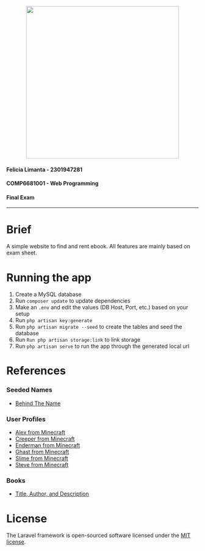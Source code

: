 <p align="center"><a href="https://laravel.com" target="_blank"><img src="https://raw.githubusercontent.com/laravel/art/master/logo-lockup/5%20SVG/2%20CMYK/1%20Full%20Color/laravel-logolockup-cmyk-red.svg" width="400"></a></p>

#### Felicia Limanta - 2301947281
#### COMP6681001 - Web Programming
#### Final Exam

<hr>

# Brief
A simple website to find and rent ebook. All features are mainly based on exam sheet. 

# Running the app
1. Create a MySQL database
2. Run `composer update` to update dependencies
3. Make an `.env` and edit the values (DB Host, Port, etc.) based on your setup
4. Run `php artisan key:generate`
5. Run `php artisan migrate --seed` to create the tables and seed the database
6. Run `Run php artisan storage:link` to link storage
7. Run `php artisan serve` to run the app through the generated local url

# References
### Seeded Names
* [Behind The Name](https://www.behindthename.com/random/)

### User Profiles
* [Alex from Minecraft](http://thecraftchop.com/entries/svg/minecraft-alex)
* [Creeper from Minecraft](https://www.minecraft.net/etc.clientlibs/minecraft/clientlibs/main/resources/img/minecraft-creeper-face.jpg)
* [Enderman from Minecraft](https://forum.blockland.us/index.php?topic=181039.0 )
* [Ghast from Minecraft](https://pva.supply/product/minecraft-ghast/)
* [Slime from Minecraft](https://www.tynker.com/minecraft/blocks/view/slime/slime-face-block/58b6f21a5ae029dc2d8b4568)
* [Steve from Minecraft](https://www.templateroller.com/template/171851/minecraft-steve-costume-template-face.html)

### Books
* [Title, Author, and Description](https://www.penguin.co.uk/articles/2018/100-must-read-classic-books.html )

# License
The Laravel framework is open-sourced software licensed under the [MIT license](https://opensource.org/licenses/MIT).
